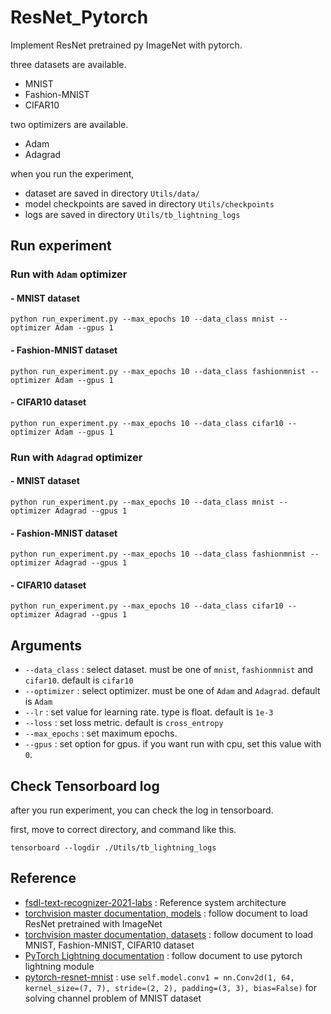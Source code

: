 # ResNet_Pytorch

Implement ResNet pretrained py ImageNet with pytorch.

three datasets are available.
- MNIST
- Fashion-MNIST
- CIFAR10

two optimizers are available.
- Adam
- Adagrad

when you run the experiment, 
- dataset are saved in directory `Utils/data/`
- model checkpoints are saved in directory `Utils/checkpoints`
- logs are saved in directory `Utils/tb_lightning_logs`

## Run experiment

### Run with `Adam` optimizer

#### - MNIST dataset

~~~
python run_experiment.py --max_epochs 10 --data_class mnist --optimizer Adam --gpus 1
~~~

#### - Fashion-MNIST dataset

~~~
python run_experiment.py --max_epochs 10 --data_class fashionmnist --optimizer Adam --gpus 1
~~~

#### - CIFAR10 dataset

~~~
python run_experiment.py --max_epochs 10 --data_class cifar10 --optimizer Adam --gpus 1
~~~

### Run with `Adagrad` optimizer

#### - MNIST dataset

~~~
python run_experiment.py --max_epochs 10 --data_class mnist --optimizer Adagrad --gpus 1
~~~

#### - Fashion-MNIST dataset

~~~
python run_experiment.py --max_epochs 10 --data_class fashionmnist --optimizer Adagrad --gpus 1
~~~

#### - CIFAR10 dataset

~~~
python run_experiment.py --max_epochs 10 --data_class cifar10 --optimizer Adagrad --gpus 1
~~~

## Arguments

- `--data_class` : select dataset. must be one of `mnist`, `fashionmnist` and `cifar10`. default is `cifar10`
- `--optimizer` : select optimizer. must be one of `Adam` and `Adagrad`. default is `Adam`
- `--lr` : set value for learning rate. type is float. default is `1e-3`
- `--loss` : set loss metric. default is `cross_entropy`
- `--max_epochs` : set maximum epochs.
- `--gpus` : set option for gpus. if you want run with cpu, set this value with `0`.

## Check Tensorboard log

after you run experiment, you can check the log in tensorboard.

first, move to correct directory, and command like this.

~~~
tensorboard --logdir ./Utils/tb_lightning_logs
~~~

## Reference

- [fsdl-text-recognizer-2021-labs](https://github.com/full-stack-deep-learning/fsdl-text-recognizer-2021-labs) : Reference system architecture
- [torchvision master documentation, models](https://pytorch.org/vision/stable/models.html) : follow document to load ResNet pretrained with ImageNet
- [torchvision master documentation, datasets](https://pytorch.org/vision/stable/datasets.html) : follow document to load MNIST, Fashion-MNIST, CIFAR10 dataset
- [PyTorch Lightning documentation](https://pytorch-lightning.readthedocs.io/en/latest/) : follow document to use pytorch lightning module
- [pytorch-resnet-mnist](https://github.com/marrrcin/pytorch-resnet-mnist/blob/master/pytorch-resnet-mnist.ipynb) : use `self.model.conv1 = nn.Conv2d(1, 64, kernel_size=(7, 7), stride=(2, 2), padding=(3, 3), bias=False)` for solving channel problem of MNIST dataset
